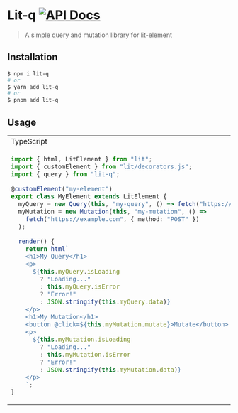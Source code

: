 # Lit-q [![API Docs](https://img.shields.io/badge/API%20Docs-blue.svg)](https://paka.dev/npm/lit-q)

> A simple query and mutation library for lit-element

## Installation

```bash
$ npm i lit-q
# or
$ yarn add lit-q
# or
$ pnpm add lit-q
```

## Usage

<table>
<tr>
<td> TypeScript </td>
</tr>
<tr>
<td>

```ts
import { html, LitElement } from "lit";
import { customElement } from "lit/decorators.js";
import { query } from "lit-q";

@customElement("my-element")
export class MyElement extends LitElement {
  myQuery = new Query(this, "my-query", () => fetch("https://example.com"));
  myMutation = new Mutation(this, "my-mutation", () =>
    fetch("https://example.com", { method: "POST" })
  );

  render() {
    return html`
    <h1>My Query</h1>
    <p>
      ${this.myQuery.isLoading
        ? "Loading..."
        : this.myQuery.isError
        ? "Error!"
        : JSON.stringify(this.myQuery.data)}
    </p>
    <h1>My Mutation</h1>
    <button @click=${this.myMutation.mutate}>Mutate</button>
    <p>
      ${this.myMutation.isLoading
        ? "Loading..."
        : this.myMutation.isError
        ? "Error!"
        : JSON.stringify(this.myMutation.data)}
    </p>
    `;
}
```

</td>
</tr>
</table>
